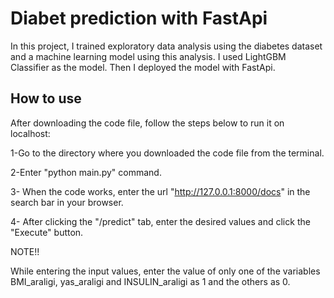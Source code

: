 
# Diabet prediction with FastApi

In this project, I trained exploratory data analysis using the diabetes dataset and a machine learning model using this analysis. I used LightGBM Classifier as the model. Then I deployed the model with FastApi.


## How to use
After downloading the code file, follow the steps below to run it on localhost:

1-Go to the directory where you downloaded the code file from the terminal.

2-Enter "python main.py" command.

3- When the code works, enter the url "http://127.0.0.1:8000/docs" in the search bar in your browser.

4- After clicking the "/predict" tab, enter the desired values and click the "Execute" button.

NOTE!!

While entering the input values, enter the value of only one of the variables BMI_araligi, yas_araligi and INSULIN_araligi as 1 and the others as 0. 